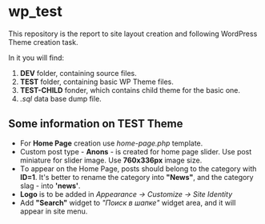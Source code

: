 # wp_test

This repository is the report to site layout creation and following WordPress Theme creation task.

In it you will find:
1. **DEV** folder, containing source files.
2. **TEST** folder, containing basic WP Theme files.
3. **TEST-CHILD** fonder, which contains child theme for the basic one.
4. *.sql* data base dump file.

## Some information on TEST Theme

* For **Home Page** creation use *home-page.php* template.
* Custom post type - **Anons** - is created for home page slider. Use post miniature for slider image. Use **760x336px** image size.
* Тo appear on the Home Page, posts should belong to the category with **ID=1**. It's better to rename the category into **"News"**, and the category slag - into **'news'**.
* **Logo** is to be added in *Appearance -> Customize -> Site Identity*
* Add **"Search"** widget to *"Поиск в шапке"* widget area, and it will appear in site menu.
